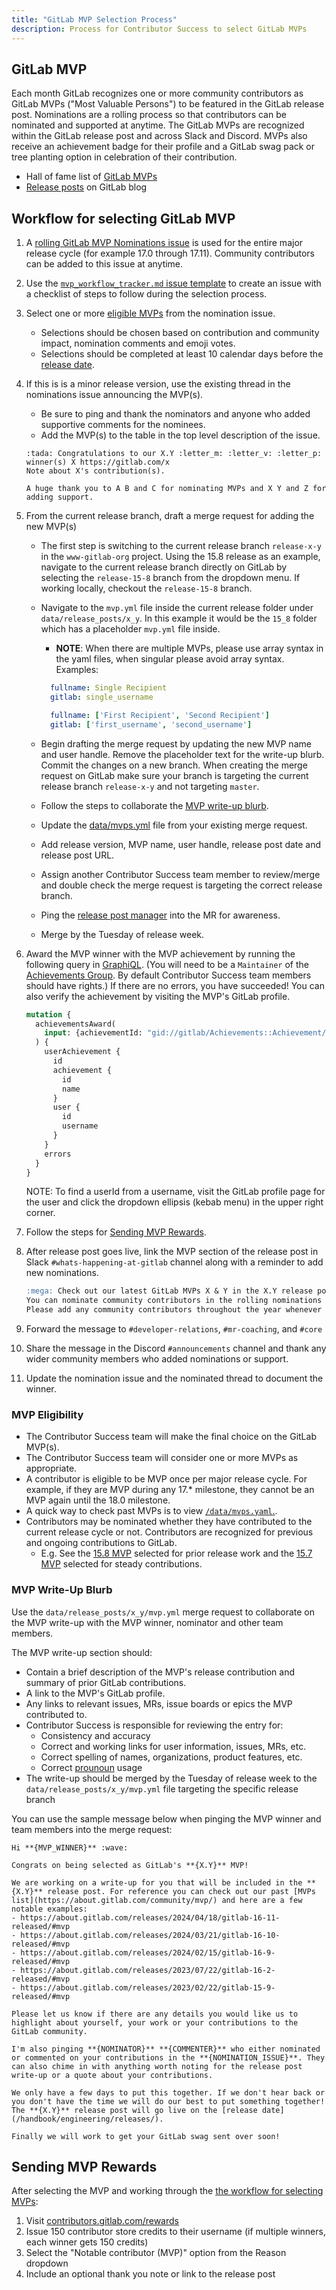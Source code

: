 ```yaml
---
title: "GitLab MVP Selection Process"
description: Process for Contributor Success to select GitLab MVPs
---
```


## GitLab MVP

Each month GitLab recognizes one or more community contributors as GitLab MVPs ("Most Valuable Persons") to be featured in the GitLab release post. Nominations are a rolling process so that contributors can be nominated and supported at anytime. The GitLab MVPs are recognized within the GitLab release post and across Slack and Discord. MVPs also receive an achievement badge for their profile and a GitLab swag pack or tree planting option in celebration of their contribution.

- Hall of fame list of [GitLab MVPs](https://about.gitlab.com/community/mvp/)
- [Release posts](https://about.gitlab.com/releases/categories/releases/) on GitLab blog

## Workflow for selecting GitLab MVP

1. A [rolling GitLab MVP Nominations issue](https://gitlab.com/search?search=%22GitLab+MVP+Nominations%22&nav_source=navbar&project_id=39971471&group_id=65123486&scope=issues)
is used for the entire major release cycle (for example 17.0 through 17.11). Community contributors can be added to this issue at anytime.
1. Use the [`mvp_workflow_tracker.md` issue template](https://gitlab.com/gitlab-org/developer-relations/contributor-success/team-task/-/blob/main/.gitlab/issue_templates/mvp_workflow_tracker.md?ref_type=heads) to create an issue with a checklist of steps to follow during the selection process.
1. Select one or more [eligible MVPs](/handbook/marketing/developer-relations/contributor-success/mvp-process/#mvp-eligibility) from the nomination issue.
   - Selections should be chosen based on contribution and community impact, nomination comments and emoji votes.
   - Selections should be completed at least 10 calendar days before the [release date](https://about.gitlab.com/releases/).
1. If this is is a minor release version, use the existing thread in the nominations issue announcing the MVP(s).
   - Be sure to ping and thank the nominators and anyone who added supportive comments for the nominees.
   - Add the MVP(s) to the table in the top level description of the issue.

   ```text
   :tada: Congratulations to our X.Y :letter_m: :letter_v: :letter_p: winner(s) X https://gitlab.com/x
   Note about X's contribution(s).

   A huge thank you to A B and C for nominating MVPs and X Y and Z for adding support.
   ```

1. From the current release branch, draft a merge request for adding the new MVP(s)
   - The first step is switching to the current release branch `release-x-y` in the `www-gitlab-org` project. Using the 15.8 release as an example, navigate to the current release branch directly on GitLab by selecting the `release-15-8` branch from the dropdown menu. If working locally, checkout the `release-15-8` branch.
   - Navigate to the `mvp.yml` file inside the current release folder under `data/release_posts/x_y`. In this example it would be the `15_8` folder which has a placeholder `mvp.yml` file inside.
      - **NOTE**: When there are multiple MVPs, please use array syntax in the yaml files, when singular please avoid array syntax. Examples:

      ```yaml
        fullname: Single Recipient
        gitlab: single_username
      ```

      ```yaml
        fullname: ['First Recipient', 'Second Recipient']
        gitlab: ['first_username', 'second_username']
      ```

   - Begin drafting the merge request by updating the new MVP name and user handle. Remove the placeholder text for the write-up blurb. Commit the changes on a new branch. When creating the merge request on GitLab make sure your branch is targeting the current release branch `release-x-y` and not targeting `master`.
   - Follow the steps to collaborate the [MVP write-up blurb](#mvp-write-up-blurb).
   - Update the [data/mvps.yml](https://gitlab.com/gitlab-com/www-gitlab-com/-/blob/master/data/mvps.yml) file from your existing merge request.
   - Add release version, MVP name, user handle, release post date and release post URL.
   - Assign another Contributor Success team member to review/merge and double check the merge request is targeting the correct release branch.
   - Ping the [release post manager](https://gitlab.com/gitlab-com/www-gitlab-com/-/blob/master/data/release_post_managers.yml) into the MR for awareness.
   - Merge by the Tuesday of release week.
1. Award the MVP winner with the MVP achievement by running the following query in [GraphiQL](https://gitlab.com/-/graphql-explorer). (You will need to be a `Maintainer` of the [Achievements Group](https://gitlab.com/gitlab-org/achievements). By default Contributor Success team members should have rights.) If there are no errors, you have succeeded! You can also verify the achievement by visiting the MVP's GitLab profile.

    ```graphql
    mutation {
      achievementsAward(
        input: {achievementId: "gid://gitlab/Achievements::Achievement/53", userId: "gid://gitlab/User/<user id>"}
      ) {
        userAchievement {
          id
          achievement {
            id
            name
          }
          user {
            id
            username
          }
        }
        errors
      }
    }
    ```

   NOTE: To find a userId from a username, visit the GitLab profile page for the user and click the dropdown ellipsis (kebab menu) in the upper right corner.

1. Follow the steps for [Sending MVP Rewards](#sending-mvp-rewards).
1. After release post goes live, link the MVP section of the release post in Slack `#whats-happening-at-gitlab` channel along with a reminder to add new nominations.

   ```md
   :mega: Check out our latest GitLab MVPs X & Y in the X.Y release post!
   You can nominate community contributors in the rolling nominations issue that covers releases 17.0 through 17.11 here: https://gitlab.com/gitlab-org/developer-relations/contributor-success/team-task/-/issues/490
   Please add any community contributors throughout the year whenever you see a helpful contribution. Your support now will help them when they make future contributions to GitLab too!
   ```

1. Forward the message to `#developer-relations`, `#mr-coaching`, and `#core`
1. Share the message in the Discord `#announcements` channel and thank any wider community members who added nominations or support.
1. Update the nomination issue and the nominated thread to document the winner.

### MVP Eligibility

- The Contributor Success team will make the final choice on the GitLab MVP(s).
- The Contributor Success team will consider one or more MVPs as appropriate.
- A contributor is eligible to be MVP once per major release cycle. For example, if they are MVP during any 17.* milestone, they cannot be an MVP again until the 18.0 milestone.
- A quick way to check past MVPs is to view [`/data/mvps.yaml`.](https://gitlab.com/gitlab-com/www-gitlab-com/-/blob/master/data/mvps.yml).
- Contributors may be nominated whether they have contributed to the current release cycle or not. Contributors are recognized for previous and ongoing contributions to GitLab.
  - E.g. See the [15.8 MVP](https://about.gitlab.com/releases/2023/01/22/gitlab-15-8-released/#mvp) selected for prior release work and the [15.7 MVP](https://about.gitlab.com/releases/2022/12/22/gitlab-15-7-released/#mvp) selected for steady contributions.

### MVP Write-Up Blurb

Use the `data/release_posts/x_y/mvp.yml` merge request to collaborate on the MVP write-up with the MVP winner, nominator and other team members.

The MVP write-up section should:

- Contain a brief description of the MVP's release contribution and summary of prior GitLab contributions.
- A link to the MVP's GitLab profile.
- Any links to relevant issues, MRs, issue boards or epics the MVP contributed to.
- Contributor Success is responsible for reviewing the entry for:
  - Consistency and accuracy
  - Correct and working links for user information, issues, MRs, etc.
  - Correct spelling of names, organizations, product features, etc.
  - Correct [prounoun](/handbook/people-group/pronouns/) usage
- The write-up should be merged by the Tuesday of release week to the `data/release_posts/x_y/mvp.yml` file targeting the specific release branch

You can use the sample message below when pinging the MVP winner and team members into the merge request:

```text
Hi **{MVP_WINNER}** :wave:

Congrats on being selected as GitLab's **{X.Y}** MVP!

We are working on a write-up for you that will be included in the **{X.Y}** release post. For reference you can check out our past [MVPs list](https://about.gitlab.com/community/mvp/) and here are a few notable examples:
- https://about.gitlab.com/releases/2024/04/18/gitlab-16-11-released/#mvp
- https://about.gitlab.com/releases/2024/03/21/gitlab-16-10-released/#mvp
- https://about.gitlab.com/releases/2024/02/15/gitlab-16-9-released/#mvp
- https://about.gitlab.com/releases/2023/07/22/gitlab-16-2-released/#mvp
- https://about.gitlab.com/releases/2023/02/22/gitlab-15-9-released/#mvp

Please let us know if there are any details you would like us to highlight about yourself, your work or your contributions to the GitLab community.

I'm also pinging **{NOMINATOR}** **{COMMENTER}** who either nominated or commented on your contributions in the **{NOMINATION_ISSUE}**. They can also chime in with anything worth noting for the release post write-up or a quote about your contributions.

We only have a few days to put this together. If we don't hear back or you don't have the time we will do our best to put something together! The **{X.Y}** release post will go live on the [release date](/handbook/engineering/releases/).

Finally we will work to get your GitLab swag sent over soon!
```

## Sending MVP Rewards

After selecting the MVP and working through the [the workflow for selecting MVPs](#workflow-for-selecting-gitlab-mvp):

1. Visit [contributors.gitlab.com/rewards](https://contributors.gitlab.com/rewards)
1. Issue 150 contributor store credits to their username (if multiple winners, each winner gets 150 credits)
1. Select the "Notable contributor (MVP)" option from the Reason dropdown
1. Include an optional thank you note or link to the release post
